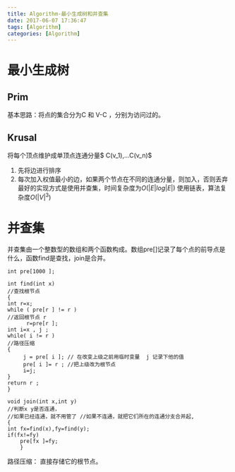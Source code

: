 ```yaml
---
title: Algorithm-最小生成树和并查集
date: 2017-06-07 17:36:47
tags: [Algorithm]
categories: [Algorithm]
---
```


# 最小生成树

## Prim

基本思路：将点的集合分为C 和 V-C  ，分别为访问过的。

## Krusal

将每个顶点维护成单顶点连通分量$ C(v_1),…C(v_n)$
1. 先将边进行排序
2. 每次加入权值最小的边，如果两个节点在不同的连通分量，则加入，否则丢弃
最好的实现方式是使用并查集，时间复杂度为$O(|E|log |E|)$
使用链表，算法复杂度$O(|V|^3)$


# 并查集

并查集由一个整数型的数组和两个函数构成。数组pre[]记录了每个点的前导点是什么，函数find是查找，join是合并。

    int pre[1000 ];
    
    int find(int x)                                                                                                         //查找根节点
    { 
    int r=x;
    while ( pre[r ] != r )                                                                                              //返回根节点 r
          r=pre[r ];
    int i=x , j ;
    while( i != r )                                                                                                        //路径压缩
    {
         j = pre[ i ]; // 在改变上级之前用临时变量  j 记录下他的值 
         pre[ i ]= r ; //把上级改为根节点
         i=j;
    }
    return r ;
    }
    
    void join(int x,int y)                                                                                                    //判断x y是否连通，
    //如果已经连通，就不用管了 //如果不连通，就把它们所在的连通分支合并起,
    {
    int fx=find(x),fy=find(y);
    if(fx!=fy)
        pre[fx ]=fy;
        }
路径压缩： 直接存储它的根节点。

[参考]:(http://blog.csdn.net/dellaserss/article/details/7724401/)
​					
